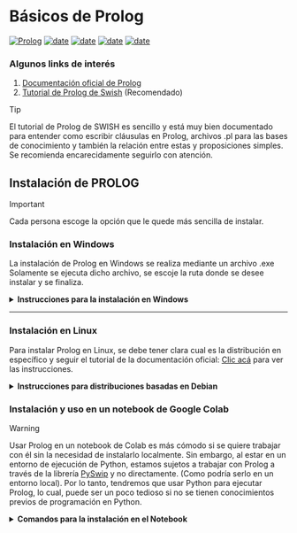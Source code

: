 # Básicos de Prolog
[![Prolog](https://img.shields.io/badge/Lenguajes-Prolog-red)](https://www.swi-prolog.org/)
[![date](https://img.shields.io/badge/Semestre-2025-blue)]()
[![date](https://img.shields.io/badge/Universidad-UdeA-green)]()
[![date](https://img.shields.io/badge/Carrera-Ingenier%C3%ADa%20de%20sistemas-gray)]()
[![date](https://img.shields.io/badge/Asignatura-Matem%C3%A1ticas%20discretas%20I-purple)]()

### Algunos links de interés
1. [Documentación oficial de Prolog](https://www.swi-prolog.org/)
2. [Tutorial de Prolog de Swish](https://swish.swi-prolog.org/p/Tutorial%20de%20prolog.swinb) (Recomendado)

> [!TIP]
> El tutorial de Prolog de SWISH es sencillo y está muy bien documentado para entender como escribir cláusulas en Prolog, archivos .pl para las bases de conocimiento y también la relación entre estas y proposiciones simples. Se recomienda encarecidamente seguirlo con atención. 

## Instalación de PROLOG

> [!IMPORTANT]
> Cada persona escoge la opción que le quede más sencilla de instalar. 

### Instalación en Windows
La instalación de Prolog en Windows se realiza mediante un archivo .exe
Solamente se ejecuta dicho archivo, se escoje la ruta donde se desee instalar y se finaliza. 

<details><summary><b>Instrucciones para la instalación en Windows</b></summary>

1. Se descarga el .exe desde la [página oficial](https://www.swi-prolog.org/download/stable).

2. Se ejecuta el archivo .exe
![Screenshot executing .exe file](https://github.com/discretas1-udea/prolog-basics/blob/main/assets/windows-installation/01.png)

3. Se da clic en siguiente
![Screenshot 2](https://github.com/discretas1-udea/prolog-basics/blob/main/assets/windows-installation/02.png)

4. Se debe aceptar el acuerdo de licencia para poder instalar
![Screenshot 3](https://github.com/discretas1-udea/prolog-basics/blob/main/assets/windows-installation/03.png)

5. Se agrega al PATH del sistema ya sea para el usuario actual o para todos los usuarios según se desee 
![Screenshot 4](https://github.com/discretas1-udea/prolog-basics/blob/main/assets/windows-installation/04.png)

6. Se escoge la carpeta en la cual se desea instalar el programa y se da clic en siguiente
![Screenshot 5](https://github.com/discretas1-udea/prolog-basics/blob/main/assets/windows-installation/05.png)

7. Se deja la carpeta del menú de inicio por defecto y se da clic en siguiente
![Screenshot 6](https://github.com/discretas1-udea/prolog-basics/blob/main/assets/windows-installation/06.png)

8. Se seleccionan todos los componentes que nos permite el instalador y se da clic en instalar
![Screenshot 7](https://github.com/discretas1-udea/prolog-basics/blob/main/assets/windows-installation/07.png)

9. Una vez finalice de instalar, buscamos SWI-Prolog en el buscador de Windows y ya podemos observar que se encuentra instalado
![Screenshot 8](https://github.com/discretas1-udea/prolog-basics/blob/main/assets/windows-installation/08.png)


</details>


---

### Instalación en Linux
Para instalar Prolog en Linux, se debe tener clara cual es la distribución en específico y seguir el tutorial de la documentación oficial: [Clic acá](https://www.swi-prolog.org/build/unix.html) para ver las instrucciones.

<details><summary><b>Instrucciones para distribuciones basadas en Debian</b></summary>

1. Actualiza la información de los paquetes e instala las actualizaciones disponibles. 
    ```sh
    sudo apt update && sudo apt upgrade -y
    ```

2. Instala el paquete 'swi-prolog' desde los repositorios oficiales.
    ```sh
    sudo apt install swi-prolog -y
    ```

3. `(OPCIONAL)` Verifica la instalación de Prolog.
    ```sh
    dpkg -l | grep swi-prolog
    swipl --version
    ```

4. Abre Prolog desde la terminal.
    ```sh
    swipl
    ```

5. Si deseas salir del programa y quedar nuevamente en la terminal puedes apretar la combinación de teclas `Ctrl + c` y luego presiona la tecla `e`.

</details>

### Instalación y uso en un notebook de Google Colab
> [!WARNING]
> Usar Prolog en un notebook de Colab es más cómodo si se quiere trabajar con él sin la necesidad de instalarlo localmente. Sin embargo, al estar en un entorno de ejecución de Python, estamos sujetos a trabajar con Prolog a través de la librería [PySwip](https://pyswip.readthedocs.io/en/latest/get_started.html) y no directamente. (Como podría serlo en un entorno local). Por lo tanto, tendremos que usar Python para ejecutar Prolog, lo cual, puede ser un poco tedioso si no se tienen conocimientos previos de programación en Python. 

<details><summary><b>Comandos para la instalación en el Notebook</b></summary>

1. Instale SWI-PROLOG en el entorno virtual.
    ```sh
    !apt-get install swi-prolog -y
    ```

2. Instale con pip la librería PySwip en el entorno virtual.
    ```sh
    !pip install -U pyswip
    ```

3. Importe el módulo necesario de la librería PySwip para usar Prolog en el Notebook
    ```sh
    from pyswip import Prolog
    ```
</details>


